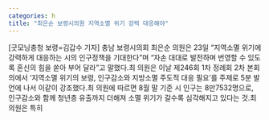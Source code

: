 ```yaml
---
categories: h
title: "최은순 보령시의원 지역소멸 위기 강력 대응해야"
---
```

[굿모닝충청 보령=김갑수 기자] 충남 보령시의회 최은순 의원은 23일 “지역소멸 위기에 강력하게 대응하는 시의 인구정책을 기대한다”며 “자손 대대로 발전하며 번영할 수 있도록 혼신의 힘을 쏟아 부어 달라”고 말했다.최 의원은 이날 제246회 1차 정례회 2차 본회의에서 ‘지역소멸 위기의 보령, 인구감소와 지방소멸 주도적 대응 필요’를 주제로 5분 발언에 나서 이같이 강조했다.최 의원에 따르면 8월 말 기준 시 인구는 8만7532명으로, 인구감소와 함께 청년층 유출까지 더해져 소멸 위기가 갈수록 심각해지고 있다는 것.최 의원은 특히
